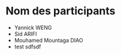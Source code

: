 # Nom des participants

   
   - Yannick WENG
   - Sid ARIFI
   - Mouhamed Mountaga DIAO
   - test sdfsdf
